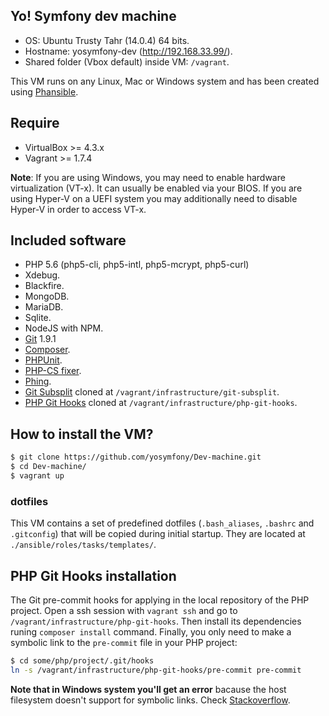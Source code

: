 Yo! Symfony dev machine
-----------------------
* OS: Ubuntu Trusty Tahr (14.0.4) 64 bits.
* Hostname: yosymfony-dev (http://192.168.33.99/).
* Shared folder (Vbox default) inside VM: `/vagrant`.

This VM runs on any Linux, Mac or Windows system and has been
created using [Phansible](http://phansible.com/).

## Require

* VirtualBox >= 4.3.x
* Vagrant >= 1.7.4

**Note**: If you are using Windows, you may need to enable hardware virtualization (VT-x).
It can usually be enabled via your BIOS. If you are using Hyper-V on a UEFI system you
may additionally need to disable Hyper-V in order to access VT-x.

## Included software

* PHP 5.6 (php5-cli, php5-intl, php5-mcrypt, php5-curl)
* Xdebug.
* Blackfire.
* MongoDB.
* MariaDB.
* Sqlite.
* NodeJS with NPM.
* [Git](https://git-scm.com/) 1.9.1
* [Composer](https://getcomposer.org/).
* [PHPUnit](https://phpunit.de/).
* [PHP-CS fixer](http://cs.sensiolabs.org/).
* [Phing](https://www.phing.info/).
* [Git Subsplit](https://github.com/dflydev/git-subsplit) cloned at `/vagrant/infrastructure/git-subsplit`.
* [PHP Git Hooks](https://github.com/intaro/php-git-hooks.git) cloned at `/vagrant/infrastructure/php-git-hooks`.

## How to install the VM?

```bash
$ git clone https://github.com/yosymfony/Dev-machine.git
$ cd Dev-machine/
$ vagrant up
```

### dotfiles
This VM contains a set of predefined dotfiles (`.bash_aliases`, `.bashrc` and `.gitconfig`)
that will be copied during initial startup. They are located at `./ansible/roles/tasks/templates/`.

## PHP Git Hooks installation
The Git pre-commit hooks for applying in the local repository of the PHP project.
Open a ssh session with `vagrant ssh` and go to `/vagrant/infrastructure/php-git-hooks`.
Then install its dependencies runing `composer install` command.
Finally, you only need to make a symbolic link to the `pre-commit` file in your PHP project:

```bash
$ cd some/php/project/.git/hooks
ln -s /vagrant/infrastructure/php-git-hooks/pre-commit pre-commit
```

**Note that in Windows system you'll get an error** bacause the host filesystem
doesn't support for symbolic links. Check [Stackoverflow](http://stackoverflow.com/questions/17895256/creating-symbolic-link-protocol-error).
